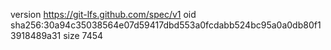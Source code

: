 version https://git-lfs.github.com/spec/v1
oid sha256:30a94c35038564e07d59417dbd553a0fcdabb524bc95a0a0db80f13918489a31
size 7454
